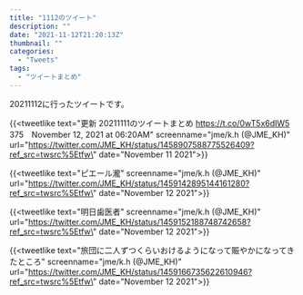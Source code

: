 ```yaml
---
title: "1112のツイート"
description: ""
date: "2021-11-12T21:20:13Z"
thumbnail: ""
categories:
  - "Tweets"
tags:
  - "ツイートまとめ"
---
```

20211112に行ったツイートです。
<!--more-->
{{<tweetlike text=\"更新 20211111のツイートまとめ https://t.co/0wT5x6dIW5 375　November 12, 2021 at 06:20AM\" screenname=\"jme/k.h (@JME_KH)\" url=\"https://twitter.com/JME_KH/status/1458907588775526409?ref_src=twsrc%5Etfw\" date=\"November 11 2021\">}}

{{<tweetlike text=\"ピエール瀧\" screenname=\"jme/k.h (@JME_KH)\" url=\"https://twitter.com/JME_KH/status/1459142895144161280?ref_src=twsrc%5Etfw\" date=\"November 12 2021\">}}

{{<tweetlike text=\"明日歯医者\" screenname=\"jme/k.h (@JME_KH)\" url=\"https://twitter.com/JME_KH/status/1459152188748742658?ref_src=twsrc%5Etfw\" date=\"November 12 2021\">}}

{{<tweetlike text=\"旅団に二人ずつくらいおけるようになって賑やかになってきたところ\" screenname=\"jme/k.h (@JME_KH)\" url=\"https://twitter.com/JME_KH/status/1459166735622610946?ref_src=twsrc%5Etfw\" date=\"November 12 2021\">}}


